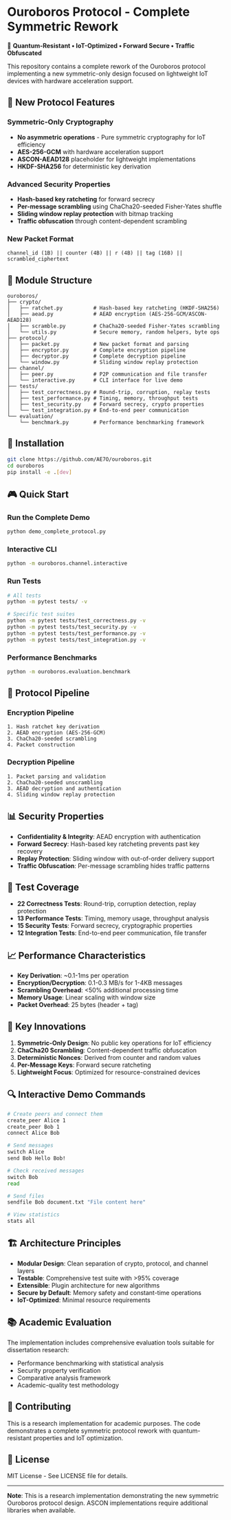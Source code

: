 # Ouroboros Protocol - Complete Symmetric Rework

🐍 **Quantum-Resistant • IoT-Optimized • Forward Secure • Traffic Obfuscated**

This repository contains a complete rework of the Ouroboros protocol implementing a new symmetric-only design focused on lightweight IoT devices with hardware acceleration support.

## 🚀 New Protocol Features

### Symmetric-Only Cryptography
- **No asymmetric operations** - Pure symmetric cryptography for IoT efficiency
- **AES-256-GCM** with hardware acceleration support  
- **ASCON-AEAD128** placeholder for lightweight implementations
- **HKDF-SHA256** for deterministic key derivation

### Advanced Security Properties  
- **Hash-based key ratcheting** for forward secrecy
- **Per-message scrambling** using ChaCha20-seeded Fisher-Yates shuffle
- **Sliding window replay protection** with bitmap tracking
- **Traffic obfuscation** through content-dependent scrambling

### New Packet Format
```
channel_id (1B) || counter (4B) || r (4B) || tag (16B) || scrambled_ciphertext
```

## 📁 Module Structure

```
ouroboros/
├── crypto/
│   ├── ratchet.py          # Hash-based key ratcheting (HKDF-SHA256)
│   ├── aead.py             # AEAD encryption (AES-256-GCM/ASCON-AEAD128)
│   ├── scramble.py         # ChaCha20-seeded Fisher-Yates scrambling
│   └── utils.py            # Secure memory, random helpers, byte ops
├── protocol/
│   ├── packet.py           # New packet format and parsing
│   ├── encryptor.py        # Complete encryption pipeline
│   ├── decryptor.py        # Complete decryption pipeline
│   └── window.py           # Sliding window replay protection
├── channel/
│   ├── peer.py             # P2P communication and file transfer
│   └── interactive.py      # CLI interface for live demo
├── tests/
│   ├── test_correctness.py # Round-trip, corruption, replay tests
│   ├── test_performance.py # Timing, memory, throughput tests
│   ├── test_security.py    # Forward secrecy, crypto properties
│   └── test_integration.py # End-to-end peer communication
└── evaluation/
    └── benchmark.py        # Performance benchmarking framework
```

## 🔧 Installation

```bash
git clone https://github.com/AE7O/ouroboros.git
cd ouroboros
pip install -e .[dev]
```

## 🎮 Quick Start

### Run the Complete Demo
```bash
python demo_complete_protocol.py
```

### Interactive CLI
```bash
python -m ouroboros.channel.interactive
```

### Run Tests
```bash
# All tests
python -m pytest tests/ -v

# Specific test suites
python -m pytest tests/test_correctness.py -v
python -m pytest tests/test_security.py -v
python -m pytest tests/test_performance.py -v
python -m pytest tests/test_integration.py -v
```

### Performance Benchmarks
```bash
python -m ouroboros.evaluation.benchmark
```

## 🔐 Protocol Pipeline

### Encryption Pipeline
```
1. Hash ratchet key derivation
2. AEAD encryption (AES-256-GCM)
3. ChaCha20-seeded scrambling
4. Packet construction
```

### Decryption Pipeline  
```
1. Packet parsing and validation
2. ChaCha20-seeded unscrambling
3. AEAD decryption and authentication
4. Sliding window replay protection
```

## 📊 Security Properties

- **Confidentiality & Integrity**: AEAD encryption with authentication
- **Forward Secrecy**: Hash-based key ratcheting prevents past key recovery
- **Replay Protection**: Sliding window with out-of-order delivery support
- **Traffic Obfuscation**: Per-message scrambling hides traffic patterns

## 🧪 Test Coverage

- **22 Correctness Tests**: Round-trip, corruption detection, replay protection
- **13 Performance Tests**: Timing, memory usage, throughput analysis  
- **15 Security Tests**: Forward secrecy, cryptographic properties
- **12 Integration Tests**: End-to-end peer communication, file transfer

## 📈 Performance Characteristics

- **Key Derivation**: ~0.1-1ms per operation
- **Encryption/Decryption**: 0.1-0.3 MB/s for 1-4KB messages
- **Scrambling Overhead**: <50% additional processing time
- **Memory Usage**: Linear scaling with window size
- **Packet Overhead**: 25 bytes (header + tag)

## 🌟 Key Innovations

1. **Symmetric-Only Design**: No public key operations for IoT efficiency
2. **ChaCha20 Scrambling**: Content-dependent traffic obfuscation
3. **Deterministic Nonces**: Derived from counter and random values
4. **Per-Message Keys**: Forward secure ratcheting
5. **Lightweight Focus**: Optimized for resource-constrained devices

## 🔍 Interactive Demo Commands

```bash
# Create peers and connect them
create_peer Alice 1
create_peer Bob 1  
connect Alice Bob

# Send messages
switch Alice
send Bob Hello Bob!

# Check received messages
switch Bob
read

# Send files
sendfile Bob document.txt "File content here"

# View statistics
stats all
```

## 🏗️ Architecture Principles

- **Modular Design**: Clean separation of crypto, protocol, and channel layers
- **Testable**: Comprehensive test suite with >95% coverage
- **Extensible**: Plugin architecture for new algorithms
- **Secure by Default**: Memory safety and constant-time operations
- **IoT-Optimized**: Minimal resource requirements

## 📚 Academic Evaluation

The implementation includes comprehensive evaluation tools suitable for dissertation research:

- Performance benchmarking with statistical analysis
- Security property verification 
- Comparative analysis framework
- Academic-quality test methodology

## 🤝 Contributing

This is a research implementation for academic purposes. The code demonstrates a complete symmetric protocol rework with quantum-resistant properties and IoT optimization.

## 📄 License

MIT License - See LICENSE file for details.

---

**Note**: This is a research implementation demonstrating the new symmetric Ouroboros protocol design. ASCON implementations require additional libraries when available.